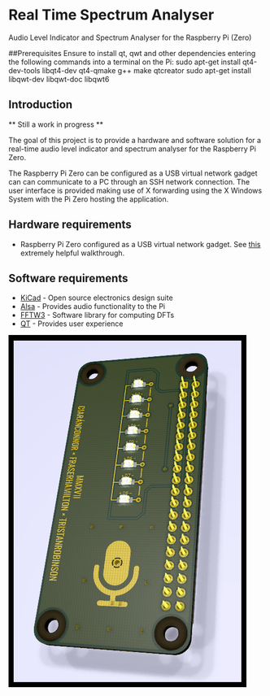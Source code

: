 # Real Time Spectrum Analyser

Audio Level Indicator and Spectrum Analyser for the Raspberry Pi (Zero)

##Prerequisites
Ensure to install qt, qwt and other dependencies entering the following commands into a terminal on the Pi:
sudo apt-get install qt4-dev-tools libqt4-dev qt4-qmake g++ make qtcreator
sudo apt-get install libqwt-dev libqwt-doc libqwt6

## Introduction

** Still a work in progress **

The goal of this project is to provide a hardware and software solution for a real-time audio level indicator and spectrum analyser for the Raspberry Pi Zero.

The Raspberry Pi Zero can be configured as a USB virtual network gadget can can communicate to a PC through an SSH network connection. The user interface is provided making use of X forwarding using the X Windows System with the Pi Zero hosting the application.

## Hardware requirements

* Raspberry Pi Zero configured as a USB virtual network gadget. See [this](http://blog.gbaman.info/?p=699) extremely helpful walkthrough.
 
## Software requirements

* [KiCad](http://kicad-pcb.org/) - Open source electronics design suite
* [Alsa](https://www.alsa-project.org/) - Provides audio functionality to the Pi
* [FFTW3](http://www.fftw.org/) - Software library for computing DFTs
* [QT](https://www.qt.io/) - Provides user experience

![Alt text](/project/source/hardware/kicad/_plot/png/rtep-audio-spectrum-analyser-ray-traced.png?raw=true)

